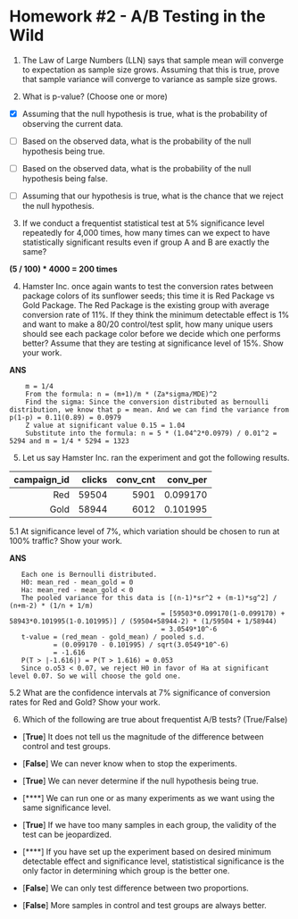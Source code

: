 # Homework #2 - A/B Testing in the Wild

1. The Law of Large Numbers (LLN) says that sample mean will converge to expectation as sample size grows. Assuming that this is true, prove that sample variance will converge to variance as sample size grows. 

2. What is p-value? (Choose one or more)

* [x] Assuming that the null hypothesis is true, what is the probability of observing the current data.

* [ ] Based on the observed data, what is the probability of the null hypothesis being true.

* [ ] Based on the observed data, what is the probability of the null hypothesis being false.

* [ ] Assuming that our hypothesis is true, what is the chance that we reject the null hypothesis.

3. If we conduct a frequentist statistical test at 5% significance level repeatedly for 4,000 times, how many times can we expect to have statistically significant results even if group A and B are exactly the same?

**(5 / 100) * 4000 = 200 times**

4. Hamster Inc. once again wants to test the conversion rates between package colors of its sunflower seeds; this time it is Red Package vs Gold Package. The Red Package is the existing group with average conversion rate of 11%. If they think the minimum detectable effect is 1% and want to make a 80/20 control/test split, how many unique users should see each package color before we decide which one performs better? Assume that they are testing at significance level of 15%. Show your work.

**ANS** 

        m = 1/4
        From the formula: n = (m+1)/m * (Za*sigma/MDE)^2
        Find the sigma: Since the conversion distributed as bernoulli distribution, we know that p = mean. And we can find the variance from p(1-p) = 0.11(0.89) = 0.0979
        Z value at significant value 0.15 = 1.04
        Substitute into the formula: n = 5 * (1.04^2*0.0979) / 0.01^2 = 5294 and m = 1/4 * 5294 = 1323

5. Let us say Hamster Inc. ran the experiment and got the following results. 

| campaign_id | clicks | conv_cnt | conv_per |
|------------:|-------:|---------:|---------:|
|         Red |  59504 |     5901 | 0.099170 |
|        Gold |  58944 |     6012 | 0.101995 |

5.1 At significance level of 7%, which variation should be chosen to run at 100% traffic? Show your work.

**ANS** 

       Each one is Bernoulli distributed.
       H0: mean_red - mean_gold = 0
       Ha: mean_red - mean_gold < 0
       The pooled variance for this data is [(n-1)*sr^2 + (m-1)*sg^2] / (n+m-2) * (1/n + 1/m) 
                                          = [59503*0.099170(1-0.099170) + 58943*0.101995(1-0.101995)] / (59504+58944-2) * (1/59504 + 1/58944)
                                          = 3.0549*10^-6
       t-value = (red_mean - gold_mean) / pooled s.d.
               = (0.099170 - 0.101995) / sqrt(3.0549*10^-6)
               = -1.616
       P(T > |-1.616|) = P(T > 1.616) = 0.053
       Since o.o53 < 0.07, we reject H0 in favor of Ha at significant level 0.07. So we will choose the gold one.

5.2 What are the confidence intervals at 7% significance of conversion rates for Red and Gold? Show your work.


6. Which of the following are true about frequentist A/B tests? (True/False)

* [**True**] It does not tell us the magnitude of the difference between control and test groups.

* [**False**] We can never know when to stop the experiments.

* [**True**] We can never determine if the null hypothesis being true.

* [****] We can run one or as many experiments as we want using the same significance level.

* [**True**] If we have too many samples in each group, the validity of the test can be jeopardized.

* [****] If you have set up the experiment based on desired minimum detectable effect and significance level, statististical significance is the only factor in determining which group is the better one.

* [**False**] We can only test difference between two proportions.

* [**False**] More samples in control and test groups are always better.
